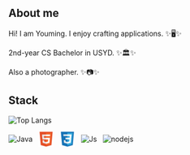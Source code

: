 ## About me
Hi! I am Youming. I enjoy crafting applications. ✨🖥✨ 

2nd-year CS Bachelor in USYD. ✨🏛✨ 

Also a photographer. ✨📷✨

<!-- # Leetcode
![Leetcode](https://leetcard.jacoblin.cool/youming16?theme=light&font=Monda) -->

## Stack
![Top Langs](https://github-readme-stats.vercel.app/api/top-langs/?username=youming16&hide=TeX&layout=compact)
<br>
<div>
  <img align="center" alt="Java" height="30" width="30" src="https://cdn-icons-png.flaticon.com/512/5968/5968282.png">
  &nbsp;
  <img align="center" alt="HTML"width="30" src="https://raw.githubusercontent.com/devicons/devicon/master/icons/html5/html5-original.svg">
  &nbsp;
  <img align="center" alt="CSS" height="30" width="30" src="https://raw.githubusercontent.com/devicons/devicon/master/icons/css3/css3-original.svg">
  &nbsp;
  <img align="center" alt="Js" width="30" src="https://cdn-icons-png.flaticon.com/512/5968/5968292.png">
  &nbsp;
<!--   <img align="center" alt="React" width="30" src="https://cdn-icons-png.flaticon.com/512/1126/1126012.png">
  &nbsp; -->
<!--   <img align="center" alt="mysql" width="30" src="https://cdn-icons-png.flaticon.com/512/5968/5968313.png">
  &nbsp; -->
  <img align="center" alt="nodejs" width="30" src="https://cdn-icons-png.flaticon.com/512/5968/5968322.png">
<!--   &nbsp;
  <img align="center" alt="docker" width="30" src="https://cdn-icons-png.flaticon.com/512/5969/5969059.png">
  &nbsp;
  <img align="center" alt="python" width="30" src="https://cdn-icons-png.flaticon.com/512/5968/5968350.png"> -->
  
</div>
